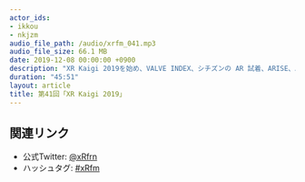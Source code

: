 ```yaml
---
actor_ids:
- ikkou
- nkjzm
audio_file_path: /audio/xrfm_041.mp3
audio_file_size: 66.1 MB
date: 2019-12-08 00:00:00 +0900
description: "XR Kaigi 2019を始め、VALVE INDEX、シチズンの AR 試着、ARISE、Adobe Max Japan、ユメノグラフィア 正式リリース、VARK、Beat Saber 360度モード、ソード・オブ・ガルガンチュア、xR Tech Tokyo #18、Oculus Medium買収、年末年始のVRライブ、VRM1.0の話をしました。"
duration: "45:51"
layout: article
title: 第41回「XR Kaigi 2019」
---
```


## 関連リンク

- 公式Twitter: [@xRfrn](https://twitter.com/xrfrn)
- ハッシュタグ: [#xRfm](https://twitter.com/hashtag/xRfm?src=hash)